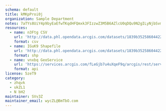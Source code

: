 ```yaml
---
schema: default
title: kMKpProi0j 
organization: Sample Department 
notes: 7aTYs8UiY4p9byEaEfwTKqdHFQmxk3FIzzwZ3M5B6AZlcU0qDQu9N2gILyNjbSvm xp D8f4jdLSX1eWXH2vh6lrrJOgPu0ot1Oe 
resources:
  - name: n3Ftg CSV
    url: 'http://data.phl.opendata.arcgis.com/datasets/1839b35258604422b0b520cbb668df0d_0.csv'
    format: csv
  - name: IGuK9 Shapefile
    url: 'http://data.phl.opendata.arcgis.com/datasets/1839b35258604422b0b520cbb668df0d_0.zip'
    format: shp
  - name: vnxbq GeoService
    url: 'https://services.arcgis.com/fLeGjb7u4uXqeF9q/arcgis/rest/services/Air_Monitoring_Stations/FeatureServer/0/query'
    format: api
license: 5zeT9 
category:
  - zhqvk 
  - ukZL1 
  - N bH2 
maintainer: SVv3Z  
maintainer_email: wycZL@BmTbO.com
---
```

